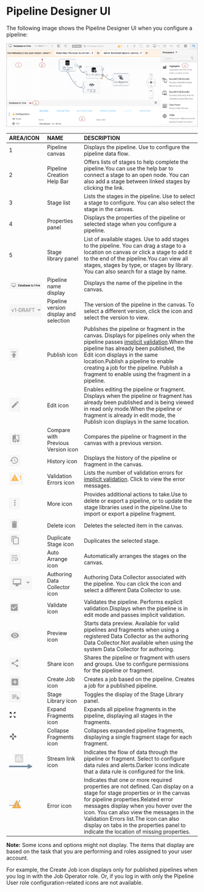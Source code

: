 # Pipeline Designer UI

The following image shows the Pipeline Designer UI when you configure a pipeline:

![img](imgs/PDesigner_canvas.png)

| AREA/ICON                                           | NAME                                   | DESCRIPTION                                                  |
| :-------------------------------------------------- | :------------------------------------- | :----------------------------------------------------------- |
| 1                                                   | Pipeline canvas                        | Displays the pipeline. Use to configure the pipeline data flow. |
| 2                                                   | Pipeline Creation Help Bar             | Offers lists of stages to help complete the pipeline.You can use the help bar to connect a stage to an open node. You can also add a stage between linked stages by clicking the link. |
| 3                                                   | Stage list                             | Lists the stages in the pipeline. Use to select a stage to configure. You can also select the stage in the canvas. |
| 4                                                   | Properties panel                       | Displays the properties of the pipeline or selected stage when you configure a pipeline. |
| 5                                                   | Stage library panel                    | List of available stages. Use to add stages to the pipeline. You can drag a stage to a location on canvas or click a stage to add it to the end of the pipeline.You can view all stages, stages by type, or stages by library. You can also search for a stage by name. |
| ![img](imgs/PDicon_PipelineName.png)                | Pipeline name display                  | Displays the name of the pipeline in the canvas.             |
| ![img](imgs/PDicon_VersionList.png)                 | Pipeline version display and selection | The version of the pipeline in the canvas. To select a different version, click the icon and select the version to view. |
| ![img](imgs/PDicon_PublishPipe.png)                 | Publish icon                           | Publishes the pipeline or fragment in the canvas. Displays for pipelines only when the pipeline passes [implicit validation](https://streamsets.com/documentation/controlhub/latest/help/datacollector/UserGuide/Pipeline_Configuration/Validation.html#concept_azs_swf_jr).When the pipeline has already been published, the Edit icon displays in the same location.Publish a pipeline to enable creating a job for the pipeline. Publish a fragment to enable using the fragment in a pipeline. |
| ![img](imgs/PDicon_EditPipeline.png)                | Edit icon                              | Enables editing the pipeline or fragment. Displays when the pipeline or fragment has already been published and is being viewed in read only mode.When the pipeline or fragment is already in edit mode, the Publish icon displays in the same location. |
| ![img](imgs/PDicon_ComparePipe.png)                 | Compare with Previous Version icon     | Compares the pipeline or fragment in the canvas with a previous version. |
| ![img](imgs/PDicon_History.png)                     | History icon                           | Displays the history of the pipeline or fragment in the canvas. |
| ![img](imgs/PDicon_ValidationErrs.png)              | Validation Errors icon                 | Lists the number of validation errors for [implicit validation](https://streamsets.com/documentation/controlhub/latest/help/datacollector/UserGuide/Pipeline_Configuration/Validation.html#concept_azs_swf_jr). Click to view the error messages. |
| ![img](imgs/PDicon_More.png)                        | More icon                              | Provides additional actions to take.Use to delete or export a pipeline, or to update the stage libraries used in the pipeline.Use to import or export a pipeline fragment. |
| ![img](imgs/PDicon_Delete.png)                      | Delete icon                            | Deletes the selected item in the canvas.                     |
| ![img](imgs/PDicon_Copy.png)                        | Duplicate Stage icon                   | Duplicates the selected stage.                               |
| ![img](imgs/PDicon_AutoArrange.png)                 | Auto Arrange icon                      | Automatically arranges the stages on the canvas.             |
| ![img](imgs/PDicon_Authoring-20200310110126341.png) | Authoring Data Collector icon          | Authoring Data Collector associated with the pipeline. You can click the icon and select a different Data Collector to use. |
| ![img](imgs/PDicon_Validate.png)                    | Validate icon                          | Validates the pipeline. Performs explicit validation.Displays when the pipeline is in edit mode and passes implicit validation. |
| ![img](imgs/PDicon_Preview.png)                     | Preview icon                           | Starts data preview. Available for valid pipelines and fragments when using a registered Data Collector as the authoring Data Collector.Not available when using the system Data Collector for authoring. |
| ![img](imgs/PDicon_Share.png)                       | Share icon                             | Shares the pipeline or fragment with users and groups. Use to configure permissions for the pipeline or fragment. |
| ![img](imgs/PDicon_CreateJob.png)                   | Create Job icon                        | Creates a job based on the pipeline. Creates a job for a published pipeline. |
| ![img](imgs/PDicon_StageLibs.png)                   | Stage Library icon                     | Toggles the display of the Stage Library panel.              |
| ![img](imgs/PFragment-ExpandIcon.png)               | Expand Fragments icon                  | Expands all pipeline fragments in the pipeline, displaying all stages in the fragments. |
| ![img](imgs/PFragment-CollapseIcon.png)             | Collapse Fragments icon                | Collapses expanded pipeline fragments, displaying a single fragment stage for each fragment. |
| ![img](imgs/PDicon_StreamLink.png)                  | Stream link icon                       | Indicates the flow of data through the pipeline or fragment. Select to configure data rules and alerts.Darker icons indicate that a data rule is configured for the link. |
| ![img](imgs/PDicon_Error.png)                       | Error icon                             | Indicates that one or more required properties are not defined. Can display on a stage for stage properties or in the canvas for pipeline properties.Related error messages display when you hover over the icon. You can also view the messages in the Validation Errors list.The icon can also display on tabs in the properties panel to indicate the location of missing properties. |

**Note:** Some icons and options might not display. The items that display are based on the task that you are performing and roles assigned to your user account.

For example, the Create Job icon displays only for published pipelines when you log in with the Job Operator role. Or, if you log in with only the Pipeline User role configuration-related icons are not available.